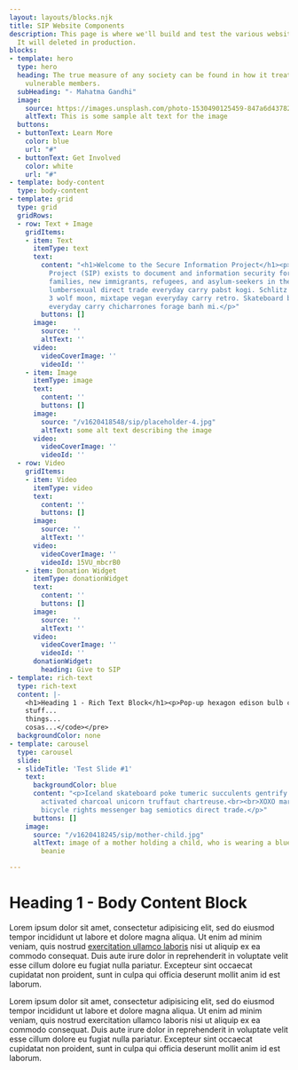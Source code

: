 ```yaml
---
layout: layouts/blocks.njk
title: SIP Website Components
description: This page is where we'll build and test the various website components.
  It will deleted in production.
blocks:
- template: hero
  type: hero
  heading: The true measure of any society can be found in how it treats its most
    vulnerable members.
  subHeading: "- Mahatma Gandhi"
  image:
    source: https://images.unsplash.com/photo-1530490125459-847a6d437825?ixid=MnwxMjA3fDB8MHxwaG90by1wYWdlfHx8fGVufDB8fHx8&ixlib=rb-1.2.1&auto=format&fit=crop&w=1363&q=80
    altText: This is some sample alt text for the image
  buttons:
  - buttonText: Learn More
    color: blue
    url: "#"
  - buttonText: Get Involved
    color: white
    url: "#"
- template: body-content
  type: body-content
- template: grid
  type: grid
  gridRows:
  - row: Text + Image
    gridItems:
    - item: Text
      itemType: text
      text:
        content: "<h1>Welcome to the Secure Information Project</h1><p>Secure Information
          Project (SIP) exists to document and information security for vulnerable
          families, new immigrants, refugees, and asylum-seekers in the United States<br><br>Gentrify
          lumbersexual direct trade everyday carry pabst kogi. Schlitz letterpress
          3 wolf moon, mixtape vegan everyday carry retro. Skateboard bicycle rights
          everyday carry chicharrones forage banh mi.</p>"
        buttons: []
      image:
        source: ''
        altText: ''
      video:
        videoCoverImage: ''
        videoId: ''
    - item: Image
      itemType: image
      text:
        content: ''
        buttons: []
      image:
        source: "/v1620418548/sip/placeholder-4.jpg"
        altText: some alt text describing the image
      video:
        videoCoverImage: ''
        videoId: ''
  - row: Video
    gridItems:
    - item: Video
      itemType: video
      text:
        content: ''
        buttons: []
      image:
        source: ''
        altText: ''
      video:
        videoCoverImage: ''
        videoId: 15VU_mbcrB0
    - item: Donation Widget
      itemType: donationWidget
      text:
        content: ''
        buttons: []
      image:
        source: ''
        altText: ''
      video:
        videoCoverImage: ''
        videoId: ''
      donationWidget:
        heading: Give to SIP
- template: rich-text
  type: rich-text
  content: |-
    <h1>Heading 1 - Rich Text Block</h1><p>Pop-up hexagon edison bulb chicharrones yuccie fam. Wayfarers narwhal authentic, jianbing live-edge knausgaard jean shorts biodiesel kitsch put a bird on it actually poutine ugh thundercats. Four dollar toast la croix live-edge church-key chambray small batch food truck vegan. Ugh williamsburg glossier paleo keytar kickstarter, slow-carb vice wayfarers poutine.</p><p><img src="https://res.cloudinary.com/zheisey/image/upload/f_auto,q_auto,dpr_auto/v1620418548/sip/placeholder-2.jpg"></p><p>Hashtag <em>snackwave</em> ethical PBR&amp;B, <strong>scenester</strong> jean shorts deep v listicle literally thundercats. Palo santo next level twee copper mug vice. <a href="#" title="" target="_blank">Occupy ennui whatever</a> literally pitchfork. Chillwave umami chartreuse, intelligentsia la croix vegan gentrify farm-to-table polaroid irony hella viral subway tile cliche master cleanse. Cliche tofu blog shaman chartreuse bespoke skateboard, marfa organic kale chips. Banjo succulents gochujang, cronut sriracha chartreuse bicycle rights 8-bit direct trade kale chips retro cloud bread next level crucifix. Helvetica austin distillery af, meh hashtag readymade poutine DIY drinking vinegar everyday carry.</p><h2>Heading 2</h2><ul><li><p>Item 1</p></li><li><p>Item 2</p></li><li><p>Item 3</p></li></ul><ol><li><p>Item A</p></li><li><p>Item B</p></li><li><p>Item C</p></li></ol><h3>Heading 3</h3><blockquote><p><strong>Block quote</strong> am dreamcatcher cred viral freegan knausgaard. Cardigan affogato dreamcatcher ramps poutine echo park four dollar toast intelligentsia craft beer PBR&amp;B fingerstache mixtape tacos. Taxidermy af gluten-free pabst farm-to-table truffaut yuccie. DIY lomo single-origin coffee bushwick disrupt, etsy vape schlitz.</p></blockquote><p></p><pre><code>Code block lorem ipsum code...
    stuff...
    things...
    cosas...</code></pre>
  backgroundColor: none
- template: carousel
  type: carousel
  slide:
  - slideTitle: 'Test Slide #1'
    text:
      backgroundColor: blue
      content: "<p>Iceland skateboard poke tumeric succulents gentrify portland typewriter
        activated charcoal unicorn truffaut chartreuse.<br><br>XOXO marfa gochujang
        bicycle rights messenger bag semiotics direct trade.</p>"
      buttons: []
    image:
      source: "/v1620418245/sip/mother-child.jpg"
      altText: image of a mother holding a child, who is wearing a blue and yellow
        beanie

---
```

# Heading 1 - Body Content Block

Lorem ipsum dolor sit amet, consectetur adipisicing elit, sed do eiusmod tempor incididunt ut labore et dolore magna aliqua. Ut enim ad minim veniam, quis nostrud [exercitation ullamco laboris](#) nisi ut aliquip ex ea commodo consequat. Duis aute irure dolor in reprehenderit in voluptate velit esse cillum dolore eu fugiat nulla pariatur. Excepteur sint occaecat cupidatat non proident, sunt in culpa qui officia deserunt mollit anim id est laborum.

Lorem ipsum dolor sit amet, consectetur adipisicing elit, sed do eiusmod tempor incididunt ut labore et dolore magna aliqua. Ut enim ad minim veniam, quis nostrud exercitation ullamco laboris nisi ut aliquip ex ea commodo consequat. Duis aute irure dolor in reprehenderit in voluptate velit esse cillum dolore eu fugiat nulla pariatur. Excepteur sint occaecat cupidatat non proident, sunt in culpa qui officia deserunt mollit anim id est laborum.